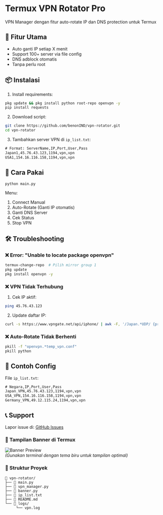 # Termux VPN Rotator Pro

VPN Manager dengan fitur auto-rotate IP dan DNS protection untuk Termux

## 🚀 Fitur Utama
- Auto ganti IP setiap X menit
- Support 100+ server via file config
- DNS adblock otomatis
- Tanpa perlu root

## 📦 Instalasi
1. Install requirements:
```bash
pkg update && pkg install python root-repo openvpn -y
pip install requests
```

2. Download script:
```bash
git clone https://github.com/benonIND/vpn-rotator.git
cd vpn-rotator
```

3. Tambahkan server VPN di `ip_list.txt`:
```txt
# Format: ServerName,IP,Port,User,Pass
Japan1,45.76.43.123,1194,vpn,vpn
USA1,154.16.116.158,1194,vpn,vpn
```

## 🎯 Cara Pakai
```bash
python main.py
```
Menu:
1. Connect Manual
2. Auto-Rotate (Ganti IP otomatis)
3. Ganti DNS Server
4. Cek Status
5. Stop VPN

## 🛠️ Troubleshooting
### ❌ Error: "Unable to locate package openvpn"
```bash
termux-change-repo  # Pilih mirror group 1
pkg update
pkg install openvpn -y
```

### ❌ VPN Tidak Terhubung
1. Cek IP aktif:
```bash
ping 45.76.43.123
```
2. Update daftar IP:
```bash
curl -s https://www.vpngate.net/api/iphone/ | awk -F, '/Japan.*UDP/ {print $1,$14,$3}' >> ip_list.txt
```

### ❌ Auto-Rotate Tidak Berhenti
```bash
pkill -f "openvpn.*temp_vpn.conf"
pkill python
```

## 📌 Contoh Config
File `ip_list.txt`:
```txt
# Negara,IP,Port,User,Pass
Japan_VPN,45.76.43.123,1194,vpn,vpn
USA_VPN,154.16.116.158,1194,vpn,vpn
Germany_VPN,49.12.115.24,1194,vpn,vpn
```

## 📞 Support
Lapor issue di: [GitHub Issues](https://github.com/benonIND/vpn-rotator/issues)

### 🎨 Tampilan Banner di Termux
![Banner Preview](https://d.top4top.io/p_3451xke020.jpg)  
*(Gunakan terminal dengan tema biru untuk tampilan optimal)*

### 🔧 Struktur Proyek
```
📂 vpn-rotator/
├── 📄 main.py
├── 📄 vpn_manager.py
├── 📄 banner.py
├── 📄 ip_list.txt
├── 📄 README.md
└── 📂 logs/
     └── vpn.log
```
